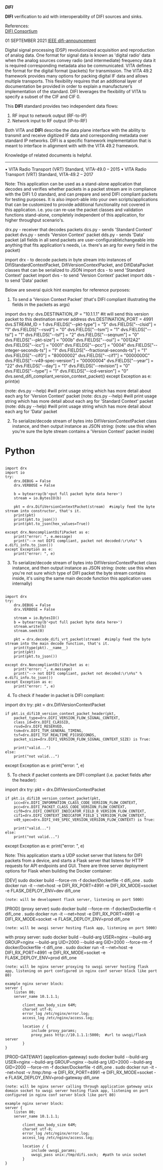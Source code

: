 <strong><em>DIFI</em></strong>

**DIFI** verification to aid with interoperability of DIFI sources and sinks.

References:  
[DIFI Consortium](https://dificonsortium.org/)  

01 SEPTEMBER 2021
[IEEE difi-announcement](https://ieee-isto.org/press-releases/difi-announcement/)

Digital signal processing (DSP) revolutionized acquisition and reproduction of analog data.  One format for signal data is known as 'digital radio' data when the analog sources convey radio (and intermediate) frequency data it is required corresponding metadata also be communicated.  VITA defines the format for the digital format (packets) for transmission. The VITA 49.2 framework provides many options for packing digital IF data and allows multiple transports. This flexibility requires that an additional layer of documentation be provided in order to explain a manufacturer’s implementation of the standard.  DIFI leverages the flexibility of VITA to specify a subset of the CIF and CIF 0.


This **DIFI** standard provides two independent data flows:   
1. RF input to network output (RF-to-IP) 
2. Network input to RF output (IP-to-RF)

Both VITA and **DIFI** describe the data plane interface with the ability to transmit and receive digitized IF data and corresponding metadata over standard IP networks. DIFI is a specific framework implementation that is meant to interface in alignment with with the VITA 49.2 framework.

Knowledge of related documents is helpful.
___

▪ VITA Radio Transport (VRT) Standard, VITA-49.0 – 2015
▪ VITA Radio Transport (VRT) Standard, VITA-49.2 – 2017



Note: This application can be used as a stand-alone application that decodes and verifies whether packets in a packet stream are in compliance with the DIFI 1.0 standard, and can prepare and send DIFI compliant packets for testing purposes. It is also import-able into your own scripts/applications that can be customized to provide additional functionality not covered in this application. i.e. you can re-use the packet classes and validation functions stand-alone, completely independent of this application, for higher throughput scenario's.

drx.py - receiver that decodes packets
dcs.py - sends 'Standard Context' packet
dvs.py - sends 'Version Context' packet
dds.py - sends 'Data' packet
(all fields in all send packets are user-configurable\changeable into anything that fits application's needs, i.e. there's an arg for every field in the packet)

import drx - to decode packets in byte stream into instances of DifiStandardContextPacket, DifiVersionContextPacket, and DifiDataPacket classes that can be serialized to JSON
import dcs - to send 'Standard Context' packet
import dvs - to send 'Version Context' packet
import dds - to send 'Data' packet


Below are several quick hint examples for reference purposes:

1) To send a 'Version Context Packet' (that's DIFI compliant illustrating  the fields in the packets as args)

import dvs
try:
    dvs.DESTINATION_IP = "10.1.1.1"   #it will send this version packet to this destination server address
    dvs.DESTINATION_PORT = 4991
    dvs.STREAM_ID = 1
    dvs.FIELDS["--pkt-type"] = "5"
    dvs.FIELDS["--clsid"] = "1"
    dvs.FIELDS["--rsvd"] = "0"
    dvs.FIELDS["--tsm"] = "1"
    dvs.FIELDS["--tsi"] = "1"
    dvs.FIELDS["--tsf"] = "2"
    dvs.FIELDS["--seqnum"] = "0"
    dvs.FIELDS["--pkt-size"] = "000b"
    dvs.FIELDS["--oui"] = "0012A2"
    dvs.FIELDS["--icc"] = "0001"
    dvs.FIELDS["--pcc"] = "0004"
    dvs.FIELDS["--integer-seconds-ts"] = "1"
    dvs.FIELDS["--fractional-seconds-ts"] = "1"
    dvs.FIELDS["--cif0"] = "80000002"
    dvs.FIELDS["--cif1"] = "0000000C"
    dvs.FIELDS["--v49-spec-version"] = "00000004"
    dvs.FIELDS["--year"] = "22"
    dvs.FIELDS["--day"] = "1"
    dvs.FIELDS["--revision"] = "0"
    dvs.FIELDS["--type"] = "1"
    dvs.FIELDS["--icd-version"] = "0"
    dvs.send_difi_compliant_version_context_packet()
except Exception as e:
    print(e)

(note:  dvs.py --help)   #will print usage string which has more detail about each arg for 'Version Context' packet
(note:  dcs.py --help)   #will print usage string which has more detail about each arg for 'Standard Context' packet
(note:  dds.py --help)   #will print usage string which has more detail about each arg for 'Data' packet


2) To serialize/decode stream of bytes into DifiVersionContextPacket class instance, and then output instance as JSON string:
(note: use this when you're sure the byte stream contains a 'Version Context' packet inside)

# Python

```

import drx
import io
try:
    drx.DEBUG = False
    drx.VERBOSE = False

    b = bytearray(b'<put full packet byte data here>')
    stream = io.BytesIO(b)

    pkt = drx.DifiVersionContextPacket(stream)  #simply feed the byte stream into constructor, that's it.
    print(pkt)
    print(pkt.to_json())
    print(pkt.to_json(hex_values=True))

except drx.NoncompliantDifiPacket as e:
    print("error: ", e.message)
    print("--> not DIFI compliant, packet not decoded:\r\n%s" % e.difi_info.to_json())
except Exception as e:
    print("error: ", e)

```


3) To serialize/decode stream of bytes into DifiVersionContextPacket class instance, and then output instance as JSON string:
(note: use this when you're not sure which type of DIFI packet the byte stream contains inside, it's using the same main decode function this application uses internally)

```

import drx
try:
    drx.DEBUG = False
    drx.VERBOSE = False

    stream = io.BytesIO()
    b = bytearray(b'<put full packet byte data here>')
    stream.write(b)
    stream.seek(0)

    pkt = drx.decode_difi_vrt_packet(stream)  #simply feed the byte stream into the main decode function, that's it.
    print(type(pkt).__name__)
    print(pkt)
    print(pkt.to_json())

except drx.NoncompliantDifiPacket as e:
    print("error: ", e.message)
    print("--> not DIFI compliant, packet not decoded:\r\n%s" % e.difi_info.to_json())
except Exception as e:
    print("error: ", e)

```

4) To check if header in packet is DIFI compliant:

import drx
try:
    pkt = drx.DifiVersionContextPacket
    
    if pkt.is_difi10_version_context_packet_header(pkt,
        packet_type=drx.DIFI_VERSION_FLOW_SIGNAL_CONTEXT,
        class_id=drx.DIFI_CLASSID,
        rsvd=drx.DIFI_RESERVED,
        tsm=drx.DIFI_TSM_GENERAL_TIMING,
        tsf=drx.DIFI_TSF_REALTIME_PICOSECONDS,
        packet_size=drx.DIFI_VERSION_FLOW_SIGNAL_CONTEXT_SIZE) is True:

        print("valid...")
    else:
        print("not valid...")

except Exception as e:
    print("error: ", e)


5) To check if packet contents are DIFI compliant (i.e. packet fields after the header):

import drx
try:
    pkt = drx.DifiVersionContextPacket
    
    if pkt.is_difi10_version_context_packet(pkt,
        icc=drx.DIFI_INFORMATION_CLASS_CODE_VERSION_FLOW_CONTEXT,
        pcc=drx.DIFI_PACKET_CLASS_CODE_VERSION_FLOW_CONTEXT,
        cif0=drx.DIFI_CONTEXT_INDICATOR_FIELD_0_VERSION_FLOW_CONTEXT,
        cif1=drx.DIFI_CONTEXT_INDICATOR_FIELD_1_VERSION_FLOW_CONTEXT,
        v49_spec=drx.DIFI_V49_SPEC_VERSION_VERSION_FLOW_CONTEXT) is True:

        print("valid...")
    else:
        print("not valid...")

except Exception as e:
    print("error: ", e)




Note: This application starts a UDP socket server that listens for DIFI packets from a device, and starts a Flask server that listens for HTTP requests for API endpoints and GUI. There are three server deployment options for Flask when building the Docker container:

[DEV]
sudo docker build --force-rm -f docker/Dockerfile -t difi_one .
sudo docker run -it --net=host -e DIFI_RX_PORT=4991 -e DIFI_RX_MODE=socket -e FLASK_DEPLOY_ENV=dev difi_one

    (note: will be development flask server, listening on port 5000)

[PROD] (proxy server)
sudo docker build --force-rm -f docker/Dockerfile -t difi_one .
sudo docker run -it --net=host -e DIFI_RX_PORT=4991 -e DIFI_RX_MODE=socket -e FLASK_DEPLOY_ENV=prod difi_one

    (note: will be uwsgi server hosting flask app, listening on port 5000)

with proxy server:
sudo docker build --build-arg USER=nginx --build-arg GROUP=nginx --build-arg UID=2000 --build-arg GID=2000 --force-rm -f docker/Dockerfile -t difi_one .
sudo docker run -it --net=host -e DIFI_RX_PORT=4991 -e DIFI_RX_MODE=socket -e FLASK_DEPLOY_ENV=prod difi_one

    (note: will be nginx server proxying to uwsgi server hosting flask app, listening on port configured in nginx conf server block like port 80)

    example nginx server block:
    server {
        listen 80;
        server_name 10.1.1.1;

            client_max_body_size 64M;
            charset utf-8;
            error_log /etc/nginx/error.log;
            access_log /etc/nginx/access.log;

            location / {
                include proxy_params;
                proxy_pass http://10.1.1.1:5000;  #url to uwsgi/flask server
            }
    }

[PROD-GATEWAY] (application-gateway)
sudo docker build --build-arg USER=nginx --build-arg GROUP=nginx --build-arg UID=2000 --build-arg GID=2000 --force-rm -f docker/Dockerfile -t difi_one .
sudo docker run -it --net=host -v /tmp:/tmp -e DIFI_RX_PORT=4991 -e DIFI_RX_MODE=socket -e FLASK_DEPLOY_ENV=prod-gateway difi_one

    (note: will be nginx server calling through application gateway unix domain socket to uwsgi server hosting flask app, listening on port configured in nginx conf server block like port 80)

    example nginx server block:
    server {
        listen 80;
        server_name 10.1.1.1;

            client_max_body_size 64M;
            charset utf-8;
            error_log /etc/nginx/error.log;
            access_log /etc/nginx/access.log;

            location / {
                include uwsgi_params;
                uwsgi_pass unix:/tmp/difi.sock;  #path to unix socket
            }
    }
